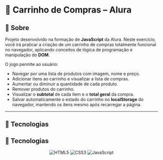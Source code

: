# 🛒 Carrinho de Compras – Alura

## 📝 Sobre

Projeto desenvolvido na formação de **JavaScript** da Alura. Neste exercício, você irá praticar a criação de um carrinho de compras totalmente funcional no navegador, aplicando conceitos de lógica de programação e manipulação do **DOM**.

O jogo permite ao usuário:
- Navegar por uma lista de produtos com imagem, nome e preço.  
- Adicionar itens ao carrinho e visualizar a lista de compras.  
- Aumentar ou diminuir a quantidade de cada produto.  
- Remover produtos do carrinho.  
- Visualizar o **subtotal** de cada item e o **total geral** da compra.  
- Salvar automaticamente o estado do carrinho no **localStorage** do navegador, mantendo os itens mesmo após recarregar a página.

---

## 🚀 Tecnologias
## 🚀 Tecnologias

<p align="center">
  <img src="https://img.shields.io/badge/HTML5-E34F26?style=for-the-badge&logo=html5&logoColor=white" alt="HTML5" />
  <img src="https://img.shields.io/badge/CSS3-1572B6?style=for-the-badge&logo=css3&logoColor=white" alt="CSS3" />
  <img src="https://img.shields.io/badge/JavaScript-F0DB4F?style=for-the-badge&logo=javascript&logoColor=black" alt="JavaScript" />
</p>



